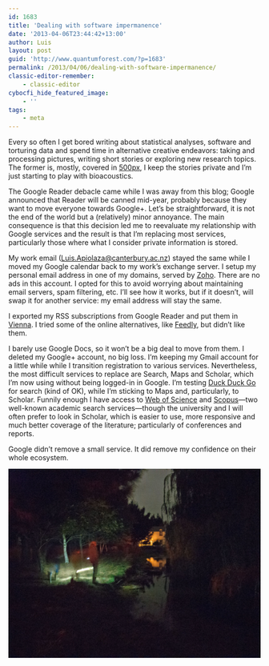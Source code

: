 ```yaml
---
id: 1683
title: 'Dealing with software impermanence'
date: '2013-04-06T23:44:42+13:00'
author: Luis
layout: post
guid: 'http://www.quantumforest.com/?p=1683'
permalink: /2013/04/06/dealing-with-software-impermanence/
classic-editor-remember:
    - classic-editor
cybocfi_hide_featured_image:
    - ''
tags:
    - meta
---
```


Every so often I get bored writing about statistical analyses, software and torturing data and spend time in alternative creative endeavors: taking and processing pictures, writing short stories or exploring new research topics. The former is, mostly, covered in [500px](http://500px.com/zentree), I keep the stories private and I’m just starting to play with bioacoustics.

The Google Reader debacle came while I was away from this blog; Google announced that Reader will be canned mid-year, probably because they want to move everyone towards Google+. Let’s be straightforward, it is not the end of the world but a (relatively) minor annoyance. The main consequence is that this decision led me to reevaluate my relationship with Google services and the result is that I’m replacing most services, particularly those where what I consider private information is stored.

My work email (Luis.Apiolaza@canterbury.ac.nz) stayed the same while I moved my Google calendar back to my work’s exchange server. I setup my personal email address in one of my domains, served by [Zoho](http://www.zoho.com). There are no ads in this account. I opted for this to avoid worrying about maintaining email servers, spam filtering, etc. I’ll see how it works, but if it doesn’t, will swap it for another service: my email address will stay the same.

I exported my RSS subscriptions from Google Reader and put them in [Vienna](http://www.vienna-rss.org/). I tried some of the online alternatives, like [Feedly](http://www.feedly.com/), but didn’t like them.

I barely use Google Docs, so it won’t be a big deal to move from them. I deleted my Google+ account, no big loss. I’m keeping my Gmail account for a little while while I transition registration to various services. Nevertheless, the most difficult services to replace are Search, Maps and Scholar, which I’m now using without being logged-in in Google. I’m testing [Duck Duck Go](https://duckduckgo.com/) for search (kind of OK), while I’m sticking to Maps and, particularly, to Scholar. Funnily enough I have access to [Web of Science](http://thomsonreuters.com/products_services/science/science_products/a-z/web_of_science/) and [Scopus](http://www.scopus.com)—two well-known academic search services—though the university and I will often prefer to look in Scholar, which is easier to use, more responsive and much better coverage of the literature; particularly of conferences and reports.

Google didn’t remove a small service. It did remove my confidence on their whole ecosystem.

![Finding our way in the darkness.](/assets/images/end-of-day.jpg)
